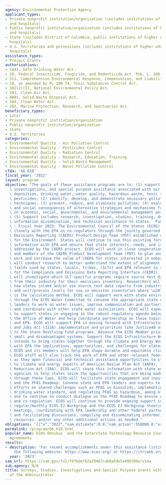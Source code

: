 ```yaml
---
agency: Environmental Protection Agency
applicant_types:
- Private nonprofit institution/organization (includes institutions of higher education
  and hospitals)
- Public nonprofit institution/organization (includes institutions of higher education
  and hospitals)
- State (includes District of Columbia, public institutions of higher education and
  hospitals)
- U.S. Territories and possessions (includes institutions of higher education and
  hospitals)
assistance_types:
- Project Grants
authorizations:
- 1442, Safe Drinking Water Act.
- 20, Federal Insecticide, Fungicide, and Rodenticide Act. Pub. L. 106, 74.
- 311, Comprehensive Environmental Response, Compensation, and Liability Act (CERCLA).
- 10, as amended by PL 106-74, Toxic Substances Control Act.
- 102(2)(I), National Environmental Policy Act.
- 103, Clean Air Act.
- 8001, Solid Waste Disposal Act.
- 104, Clean Water Act.
- 203, Marine Protection, Research, and Sanctuaries Act.
beneficiary_types:
- Local
- Private nonprofit institution/organization
- Public nonprofit institution/organization
- State
- U.S. Territories
categories:
- Environmental Quality - Air Pollution Control
- Environmental Quality - Pesticides Control
- Environmental Quality - Radiation Control
- Environmental Quality - Research, Education, Training
- Environmental Quality - Solid Waste Management
- Environmental Quality - Water Pollution Control
cfda: '66.610'
fiscal_year: '2022'
layout: program
objective: "The goals of these assistance programs are to: (1) support surveys, studies,\
  \ investigations, and special purpose assistance associated with air quality, acid\
  \ deposition, drinking water, water quality, hazardous waste, toxic substances and/or\
  \ pesticides; (2) identify, develop, and demonstrate necessary pollution control\
  \ techniques; (3) prevent, reduce, and eliminate pollution; (4) evaluate the economic\
  \ and social consequences of alternative strategies and mechanisms for use by those\
  \ in economic, social, governmental, and environmental management positions; and\
  \ (5) Support includes research, investigation, studies, training, demonstration,\
  \ information dissemination, and technical assistance to states.  Funding Priorities\
  \ - Fiscal Year 2023: The Environmental Council of the States (ECOS) will be working\
  \ closely with the EPA as co-regulators through the jointly governed Combined Air\
  \ Emissions Reporting (CAERS) Product Design Team (PDT) established under E-Enterprise\
  \ for the Environment. States will continue to use this existing forum to share\
  \ information with EPA and ensure that state interests, needs, and issues are adequately\
  \ addressed by the CAERS project. ECOS will work in close cooperation with the chairs\
  \ and members of the CAERS Product Development Team (PDT) to plan and execute this\
  \ work and increase the value of CAERS for states interested in onboarding. ECOS\
  \ will conduct research to better understand the extent of alignment among data\
  \ fields used by states, locals, tribes, (SLTs) and EPA relevant to source tests\
  \ for the Compliance and Emissions Data Reporting Interface (CEDRI). The research\
  \ will investigate which SLT-specific programs require source test data reporting\
  \ from their industry for their emissions inventory. Researchers will seek to document\
  \ how states intake and/or use source test data reports from industry at the facility\
  \ and unit/process levels for use in emission inventories where \u201Cstack test\u201D\
  \ is the calculation method. ECOS will support work with state environmental agencies\
  \ through the ECOS Water Committee to convene the appropriate state environmental\
  \ leaders to work on water issues, improve communication and partnership with EPA,\
  \ and coordinate with other state water associations. ECOS will especially seek\
  \ to support states in engaging in the robust regulatory agenda being pursued by\
  \ the Office of Water and help coordinate partnership on those topics between states\
  \ and EPA. ECOS will support EPA in moving forward with Infrastructure Investment\
  \ and Jobs Act (IIJA) implementation and priorities like Justice40 as they relate\
  \ to the State Revolving Fund programs. Advance the ECOS Member priority to support\
  \ small and disadvantaged systems. Support the ECOS Infrastructure Workgroup. ECOS\
  \ intends to bring states together through the Climate and Energy Workgroup to discuss\
  \ with EPA the implications, opportunities, and challenges for states. Input from\
  \ ECOS and its members will help EPA shape durable and equitable climate solutions.\
  \ ECOS staff will also track the work of EPA and other relevant federal agencies\
  \ as they open financial and technical assistance opportunities to states related\
  \ to climate and energy aspects of American Rescue Plan Act (ARPA), IIJA, and Inflation\
  \ Reduction Act (IRA). ECOS will share this information with state environmental\
  \ agencies to help states seize the opportunities that are being made available\
  \ through these laws. ECOS will facilitate state engagement and input on PFAS challenges\
  \ and the PFAS Roadmap: Convene state and EPA leaders and experts to advance coordinated\
  \ efforts on shared challenges such as PFAS in biosolids, implementing a federally-enforceable\
  \ drinking water standard, and regulating PFAS as hazardous, among other concerns,\
  \ and to continue to conduct dialogue on the PFAS Roadmap to ensure effective implementation\
  \ and co-regulation. ECOS will continue to provide ongoing support in managing the\
  \ regular/monthly ECOS EJ Workgroup and the ECOS EJ Workgroup Steering Committee\
  \ meetings, coordinating with EPA leadership and other federal partners, organizing\
  \ and facilitating discussions, compiling and disseminating information, developing\
  \ resources, and/or any other additional actions as needed."
obligations: '[{"x":"2022","sam_estimate":0.0,"sam_actual":550000.0,"usa_spending_actual":98773.0},{"x":"2023","sam_estimate":913015.0,"sam_actual":0.0,"usa_spending_actual":656489.0},{"x":"2024","sam_estimate":850000.0,"sam_actual":0.0,"usa_spending_actual":0.0}]'
permalink: /program/66.610.html
popular_name: ECOS Omnibus  and the Interstate Technology Resource Council Cooperative
  Agreements
results:
- description: 'For recent accomplishments under this assistance listing, please visit
    the following website: https://www.ecos.org/ or https://itrcweb.org/home.'
  year: '2023'
sam_url: https://sam.gov/fal/f9f6def82a20467ca68a5de5a49b706e/view
sub-agency: N/A
title: Surveys, Studies, Investigations and Special Purpose Grants within the Office
  of the Administrator
---
```

